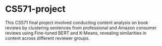 # CS571-project
This CS571 final project involved conducting content analysis on book reviews by clustering sentences from professional and Amazon consumer reviews using Fine-tuned BERT and K-Means, revealing similarities in content across different reviewer groups.

